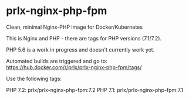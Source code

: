 # prlx-nginx-php-fpm

Clean, minimal Nginx-PHP image for Docker/Kubernetes

This is Nginx and PHP - there are tags for PHP versions (7.1/7.2).

PHP 5.6 is a work in progress and doesn't currently work yet.

Automated builds are triggered and go to: https://hub.docker.com/r/prlx/prlx-nginx-php-fpm/tags/

Use the following tags:

PHP 7.2: prlx/prlx-nginx-php-fpm:7.2
PHP 7.1: prlx/prlx-nginx-php-fpm:7.1